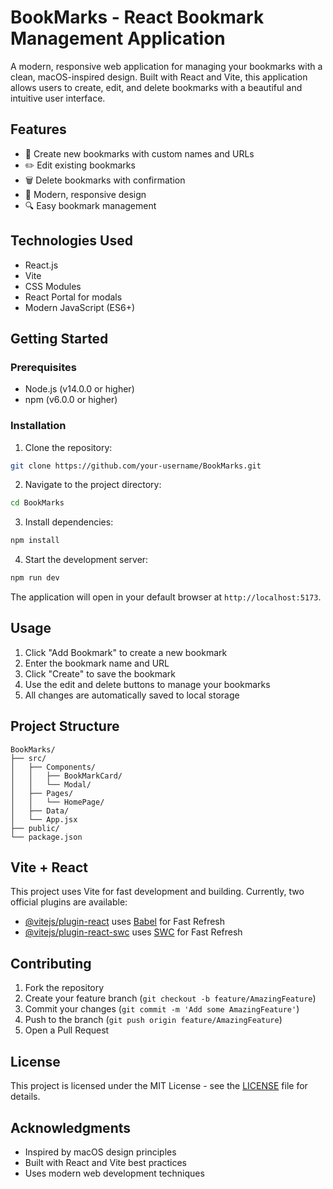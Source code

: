 # BookMarks - React Bookmark Management Application

A modern, responsive web application for managing your bookmarks with a clean, macOS-inspired design. Built with React and Vite, this application allows users to create, edit, and delete bookmarks with a beautiful and intuitive user interface.

## Features

- 📝 Create new bookmarks with custom names and URLs
- ✏️ Edit existing bookmarks
- 🗑️ Delete bookmarks with confirmation
- 🎨 Modern, responsive design
- 🔍 Easy bookmark management

## Technologies Used

- React.js
- Vite
- CSS Modules
- React Portal for modals
- Modern JavaScript (ES6+)

## Getting Started

### Prerequisites

- Node.js (v14.0.0 or higher)
- npm (v6.0.0 or higher)

### Installation

1. Clone the repository:
```bash
git clone https://github.com/your-username/BookMarks.git
```

2. Navigate to the project directory:
```bash
cd BookMarks
```

3. Install dependencies:
```bash
npm install
```

4. Start the development server:
```bash
npm run dev
```

The application will open in your default browser at `http://localhost:5173`.

## Usage

1. Click "Add Bookmark" to create a new bookmark
2. Enter the bookmark name and URL
3. Click "Create" to save the bookmark
4. Use the edit and delete buttons to manage your bookmarks
5. All changes are automatically saved to local storage

## Project Structure

```
BookMarks/
├── src/
│   ├── Components/
│   │   ├── BookMarkCard/
│   │   └── Modal/
│   ├── Pages/
│   │   └── HomePage/
│   ├── Data/
│   └── App.jsx
├── public/
└── package.json
```

## Vite + React

This project uses Vite for fast development and building. Currently, two official plugins are available:

- [@vitejs/plugin-react](https://github.com/vitejs/vite-plugin-react/blob/main/packages/plugin-react) uses [Babel](https://babeljs.io/) for Fast Refresh
- [@vitejs/plugin-react-swc](https://github.com/vitejs/vite-plugin-react/blob/main/packages/plugin-react-swc) uses [SWC](https://swc.rs/) for Fast Refresh

## Contributing

1. Fork the repository
2. Create your feature branch (`git checkout -b feature/AmazingFeature`)
3. Commit your changes (`git commit -m 'Add some AmazingFeature'`)
4. Push to the branch (`git push origin feature/AmazingFeature`)
5. Open a Pull Request

## License

This project is licensed under the MIT License - see the [LICENSE](LICENSE) file for details.

## Acknowledgments

- Inspired by macOS design principles
- Built with React and Vite best practices
- Uses modern web development techniques 